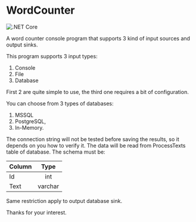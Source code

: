 # WordCounter

![.NET Core](https://github.com/backsapc/WordCounter/workflows/.NET%20Core/badge.svg)

A word counter console program that supports 3 kind of input sources and output sinks.

This program supports 3 input types: 
1. Console
2. File
3. Database

First 2 are quite simple to use, the third one requires a bit of configuration.

You can choose from 3 types of databases:
1. MSSQL
2. PostgreSQL,
3. In-Memory.

The connection string will not be tested before saving the results, so it depends on you how to verify it.
The data will be read from ProcessTexts table of database. The schema must be:

| Column        | Type          |
| ------------- |:-------------:|
| Id            | int           |
| Text          | varchar       |

Same restriction apply to output database sink.

Thanks for your interest.

